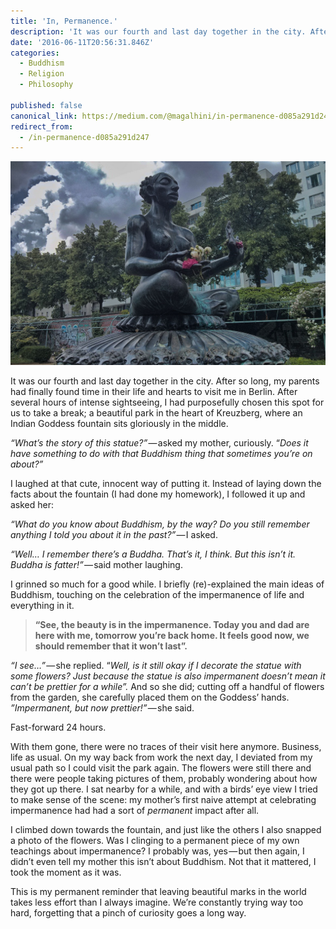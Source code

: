 ```yaml
---
title: 'In, Permanence.'
description: 'It was our fourth and last day together in the city. After so long, my parents had finally found time in their life and hearts to visit me in Berlin. After several hours of intense sightseeing, I had…'
date: '2016-06-11T20:56:31.846Z'
categories:
  - Buddhism
  - Religion
  - Philosophy

published: false
canonical_link: https://medium.com/@magalhini/in-permanence-d085a291d247
redirect_from:
  - /in-permanence-d085a291d247
---
```


![](./asset-1.jpeg)

It was our fourth and last day together in the city. After so long, my parents had finally found time in their life and hearts to visit me in Berlin. After several hours of intense sightseeing, I had purposefully chosen this spot for us to take a break; a beautiful park in the heart of Kreuzberg, where an Indian Goddess fountain sits gloriously in the middle.

*“What’s the story of this statue?”* — asked my mother, curiously. “_Does it have something to do with that Buddhism thing that sometimes you’re on about?”_

I laughed at that cute, innocent way of putting it. Instead of laying down the facts about the fountain (I had done my homework), I followed it up and asked her:

*“What do you know about Buddhism, by the way? Do you still remember anything I told you about it in the past?”* — I asked.

*“Well… I remember there’s a Buddha. That’s it, I think. But this isn’t it. Buddha is fatter!”* — said mother laughing.

I grinned so much for a good while. I briefly (re)-explained the main ideas of Buddhism, touching on the celebration of the impermanence of life and everything in it.

> **“See, the beauty is in the impermanence. Today you and dad are here with me, tomorrow you’re back home. It feels good now, we should remember that it won’t last”.**

*“I see…”* — she replied. “_Well, is it still okay if I decorate the statue with some flowers? Just because the statue is also impermanent doesn’t mean it can’t be prettier for a while”._ And so she did; cutting off a handful of flowers from the garden, she carefully placed them on the Goddess’ hands. *”Impermanent, but now prettier!”* — she said.

Fast-forward 24 hours.

With them gone, there were no traces of their visit here anymore. Business, life as usual. On my way back from work the next day, I deviated from my usual path so I could visit the park again. The flowers were still there and there were people taking pictures of them, probably wondering about how they got up there. I sat nearby for a while, and with a birds’ eye view I tried to make sense of the scene: my mother’s first naive attempt at celebrating impermanence had had a sort of _permanent_ impact after all.

I climbed down towards the fountain, and just like the others I also snapped a photo of the flowers. Was I clinging to a permanent piece of my own teachings about impermanence? I probably was, yes — but then again, I didn’t even tell my mother this isn’t about Buddhism. Not that it mattered, I took the moment as it was.

This is my permanent reminder that leaving beautiful marks in the world takes less effort than I always imagine. We’re constantly trying way too hard, forgetting that a pinch of curiosity goes a long way.
